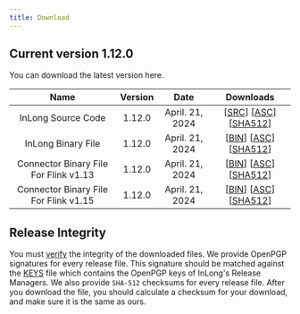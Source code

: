 ```yaml
---
title: Download
---
```


## Current version 1.12.0
You can download the latest version here.

|                 Name                  | Version |        Date        |                                                                                                                                                                                                                                                                             Downloads                                                                                                                                                                                                                                                                             |
|:-------------------------------------:|:-------:|:------------------:|:-----------------------------------------------------------------------------------------------------------------------------------------------------------------------------------------------------------------------------------------------------------------------------------------------------------------------------------------------------------------------------------------------------------------------------------------------------------------------------------------------------------------------------------------------------------------:|
|          InLong Source Code           | 1.12.0  | April. 21, 2024 |                                                                                                                              [[SRC](https://downloads.apache.org/inlong/1.12.0/apache-inlong-1.12.0-src.tar.gz)]                [[ASC](https://downloads.apache.org/inlong/1.12.0/apache-inlong-1.12.0-src.tar.gz.asc)]                [[SHA512](https://downloads.apache.org/inlong/1.12.0/apache-inlong-1.12.0-src.tar.gz.sha512)]                                                                                                                              |
|          InLong Binary File           | 1.12.0  | April. 21, 2024 |                                                                                                                              [[BIN](https://downloads.apache.org/inlong/1.12.0/apache-inlong-1.12.0-bin.tar.gz)]                [[ASC](https://downloads.apache.org/inlong/1.12.0/apache-inlong-1.12.0-bin.tar.gz.asc)]                [[SHA512](https://downloads.apache.org/inlong/1.12.0/apache-inlong-1.12.0-bin.tar.gz.sha512)]                                                                                                                              |
| Connector Binary File For Flink v1.13 | 1.12.0  | April. 21, 2024 | [[BIN](https://repository.apache.org/content/groups/public/org/apache/inlong/inlong-distribution/1.12.0/inlong-distribution-1.12.0-sort-connectors-flink-v1.13.tar.gz)]                [[ASC](https://repository.apache.org/content/groups/public/org/apache/inlong/inlong-distribution/1.12.0/inlong-distribution-1.12.0-sort-connectors-flink-v1.13.tar.gz.asc)]                [[SHA512](https://repository.apache.org/content/groups/public/org/apache/inlong/inlong-distribution/1.12.0/inlong-distribution-1.12.0-sort-connectors-flink-v1.13.tar.gz.sha1)] |
| Connector Binary File For Flink v1.15 | 1.12.0  | April. 21, 2024 | [[BIN](https://repository.apache.org/content/groups/public/org/apache/inlong/inlong-distribution/1.12.0/inlong-distribution-1.12.0-sort-connectors-flink-v1.15.tar.gz)]                [[ASC](https://repository.apache.org/content/groups/public/org/apache/inlong/inlong-distribution/1.12.0/inlong-distribution-1.12.0-sort-connectors-flink-v1.15.tar.gz.asc)]                [[SHA512](https://repository.apache.org/content/groups/public/org/apache/inlong/inlong-distribution/1.12.0/inlong-distribution-1.12.0-sort-connectors-flink-v1.15.tar.gz.sha1)] |

## Release Integrity
You must [verify](https://www.apache.org/info/verification.html) the integrity of the downloaded files.
We provide OpenPGP signatures for every release file. This signature should be matched against the [KEYS](https://downloads.apache.org/inlong/KEYS) file which contains the OpenPGP keys of InLong's Release Managers.
We also provide <code>SHA-512</code> checksums for every release file. After you download the file, you should calculate a checksum for your download, and make sure it is the same as ours.